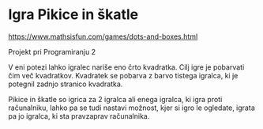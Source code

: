 # Igra Pikice in škatle
https://www.mathsisfun.com/games/dots-and-boxes.html

Projekt pri Programiranju 2

V eni potezi lahko igralec nariše eno črto kvadratka. Cilj igre je pobarvati čim več kvadratkov. Kvadratek se pobarva z barvo tistega igralca, ki je potegnil zadnjo stranico kvadratka.

Pikice in škatle so igrica za 2 igralca ali enega igralca, ki igra proti računalniku, lahko pa se tudi nastavi možnost, kjer si igro le ogledate, igrata pa jo igralca, ki sta pravzaprav računalnika.

